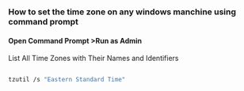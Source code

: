 ### How to set the time zone on any windows manchine using command prompt 

#### Open Command Prompt >Run as Admin 

List All Time Zones with Their Names and Identifiers

```sh tzutil /l
```

```sh
tzutil /s "Eastern Standard Time"
```
